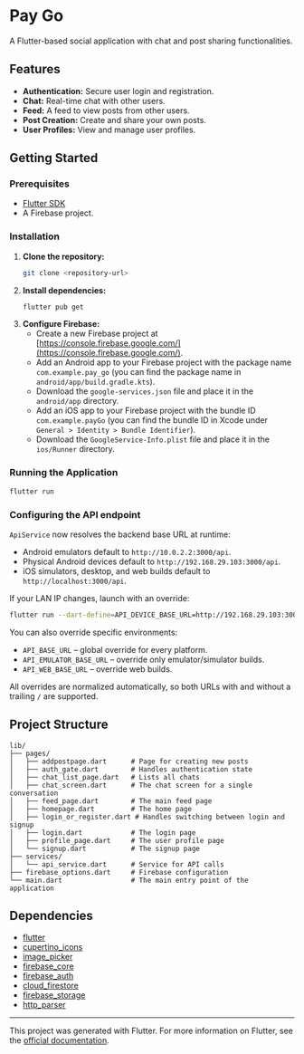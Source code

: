 # Pay Go

A Flutter-based social application with chat and post sharing functionalities.

## Features

- **Authentication:** Secure user login and registration.
- **Chat:** Real-time chat with other users.
- **Feed:** A feed to view posts from other users.
- **Post Creation:** Create and share your own posts.
- **User Profiles:** View and manage user profiles.

## Getting Started

### Prerequisites

- [Flutter SDK](https://flutter.dev/docs/get-started/install)
- A Firebase project.

### Installation

1.  **Clone the repository:**
    ```bash
    git clone <repository-url>
    ```
2.  **Install dependencies:**
    ```bash
    flutter pub get
    ```
3.  **Configure Firebase:**
    - Create a new Firebase project at [https://console.firebase.google.com/](https://console.firebase.google.com/).
    - Add an Android app to your Firebase project with the package name `com.example.pay_go` (you can find the package name in `android/app/build.gradle.kts`).
    - Download the `google-services.json` file and place it in the `android/app` directory.
    - Add an iOS app to your Firebase project with the bundle ID `com.example.payGo` (you can find the bundle ID in Xcode under `General > Identity > Bundle Identifier`).
    - Download the `GoogleService-Info.plist` file and place it in the `ios/Runner` directory.

### Running the Application

```bash
flutter run
```

### Configuring the API endpoint

`ApiService` now resolves the backend base URL at runtime:

- Android emulators default to `http://10.0.2.2:3000/api`.
- Physical Android devices default to `http://192.168.29.103:3000/api`.
- iOS simulators, desktop, and web builds default to `http://localhost:3000/api`.

If your LAN IP changes, launch with an override:

```bash
flutter run --dart-define=API_DEVICE_BASE_URL=http://192.168.29.103:3000/api
```

You can also override specific environments:

- `API_BASE_URL` – global override for every platform.
- `API_EMULATOR_BASE_URL` – override only emulator/simulator builds.
- `API_WEB_BASE_URL` – override web builds.

All overrides are normalized automatically, so both URLs with and without a
trailing `/` are supported.

## Project Structure

```
lib/
├── pages/
│   ├── addpostpage.dart      # Page for creating new posts
│   ├── auth_gate.dart        # Handles authentication state
│   ├── chat_list_page.dart   # Lists all chats
│   ├── chat_screen.dart      # The chat screen for a single conversation
│   ├── feed_page.dart        # The main feed page
│   ├── homepage.dart         # The home page
│   ├── login_or_register.dart # Handles switching between login and signup
│   ├── login.dart            # The login page
│   ├── profile_page.dart     # The user profile page
│   └── signup.dart           # The signup page
├── services/
│   └── api_service.dart      # Service for API calls
├── firebase_options.dart     # Firebase configuration
└── main.dart                 # The main entry point of the application
```

## Dependencies

- [flutter](https://pub.dev/packages/flutter)
- [cupertino_icons](https://pub.dev/packages/cupertino_icons)
- [image_picker](https://pub.dev/packages/image_picker)
- [firebase_core](https://pub.dev/packages/firebase_core)
- [firebase_auth](https://pub.dev/packages/firebase_auth)
- [cloud_firestore](https://pub.dev/packages/cloud_firestore)
- [firebase_storage](https://pub.dev/packages/firebase_storage)
- [http_parser](https://pub.dev/packages/http_parser)

---

This project was generated with Flutter. For more information on Flutter, see the [official documentation](https://flutter.dev/docs).
